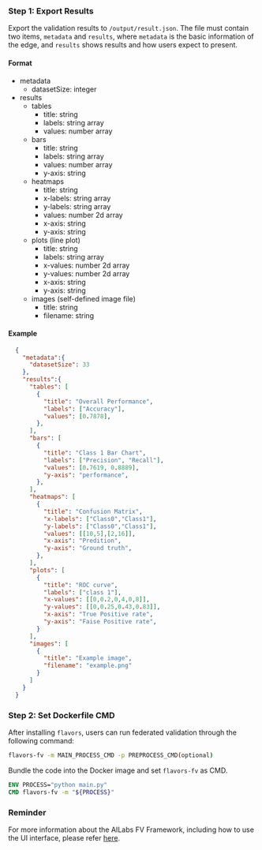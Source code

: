 ### Step 1: Export Results

Export the validation results to `/output/result.json`. The file must contain two items, `metadata` and `results`, where `metadata` is the basic information of the edge, and `results` shows results and how users expect to present.
#### Format
 * metadata
	* datasetSize: integer
 * results
	* tables
	  * title: string
	  * labels: string array
	  * values: number array
	* bars
	  * title: string
	  * labels: string array
	  * values: number array
	  * y-axis: string
	* heatmaps
	  * title: string
	  * x-labels: string array
	  * y-labels: string array
	  * values: number 2d array
	  * x-axis: string
	  * y-axis: string
	* plots (line plot)
	  * title: string
	  * labels: string array
	  * x-values: number 2d array
	  * y-values: number 2d array
	  * x-axis: string
	  * y-axis: string
	* images (self-defined image file)
	  * title: string
	  * filename: string
#### Example
```json
  {
    "metadata":{
      "datasetSize": 33
    },
    "results":{
      "tables": [
        {
          "title": "Overall Performance",
          "labels": ["Accuracy"],
          "values": [0.7878],
        },
      ],
      "bars": [
        {
          "title": "Class 1 Bar Chart",
          "labels": ["Precision", "Recall"],
          "values": [0.7619, 0.8889],
          "y-axis": "performance",
        },
      ],
      "heatmaps": [
        {
          "title": "Confusion Matrix",
          "x-labels": ["Class0","Class1"],
          "y-labels": ["Class0","Class1"],
          "values": [[10,5],[2,16]],
          "x-axis": "Predition",
          "y-axis": "Ground truth",
        },
      ],
      "plots": [
        {
          "title": "ROC curve",
          "labels": ["class 1"],
          "x-values": [[0,0.2,0,4,0,8]],
          "y-values": [[0,0.25,0.43,0.83]],
          "x-axis": "True Positive rate",
          "y-axis": "Faise Positive rate",
        }
      ],
      "images": [
        {
          "title": "Example image",
          "filename": "example.png"
        }
      ]
    }
  }
```

### Step 2: Set Dockerfile CMD
After installing `flavors`, users can run federated validation through the following command:
```bash
flavors-fv -m MAIN_PROCESS_CMD -p PREPROCESS_CMD(optional)
```
Bundle the code into the Docker image and set `flavors-fv` as CMD.
```dockerfile
ENV PROCESS="python main.py"
CMD flavors-fv -m "${PROCESS}"
```

### Reminder
For more information about the AILabs FV Framework, including how to use the UI interface, please refer [here](https://harmonia.taimedimg.com/flp/documents/fv/1.0/developers/).
